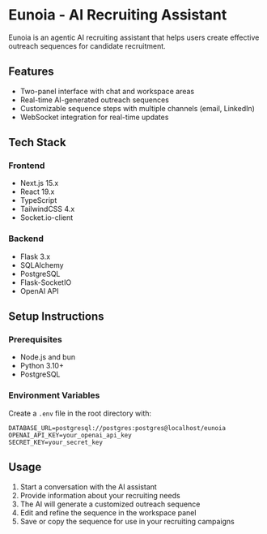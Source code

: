 # Eunoia - AI Recruiting Assistant

Eunoia is an agentic AI recruiting assistant that helps users create effective outreach sequences for candidate recruitment.

## Features

- Two-panel interface with chat and workspace areas
- Real-time AI-generated outreach sequences
- Customizable sequence steps with multiple channels (email, LinkedIn)
- WebSocket integration for real-time updates

## Tech Stack

### Frontend
- Next.js 15.x
- React 19.x
- TypeScript
- TailwindCSS 4.x
- Socket.io-client

### Backend
- Flask 3.x
- SQLAlchemy
- PostgreSQL
- Flask-SocketIO
- OpenAI API

## Setup Instructions

### Prerequisites
- Node.js and bun
- Python 3.10+
- PostgreSQL

### Environment Variables
Create a `.env` file in the root directory with:

```
DATABASE_URL=postgresql://postgres:postgres@localhost/eunoia
OPENAI_API_KEY=your_openai_api_key
SECRET_KEY=your_secret_key
```

## Usage

1. Start a conversation with the AI assistant
2. Provide information about your recruiting needs
3. The AI will generate a customized outreach sequence
4. Edit and refine the sequence in the workspace panel
5. Save or copy the sequence for use in your recruiting campaigns

